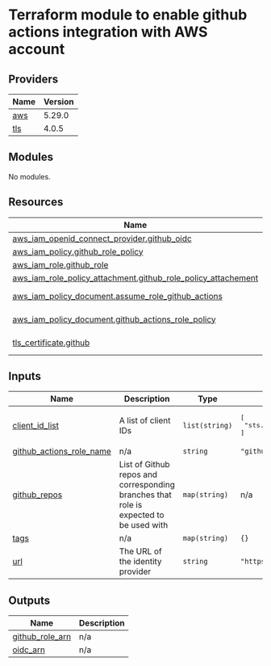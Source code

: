 # Terraform module to enable github actions integration with AWS account

<!-- BEGINNING OF PRE-COMMIT-TERRAFORM DOCS HOOK -->
## Providers

| Name | Version |
|------|---------|
| <a name="provider_aws"></a> [aws](#provider\_aws) | 5.29.0 |
| <a name="provider_tls"></a> [tls](#provider\_tls) | 4.0.5 |

## Modules

No modules.

## Resources

| Name | Type |
|------|------|
| [aws_iam_openid_connect_provider.github_oidc](https://registry.terraform.io/providers/hashicorp/aws/5.29.0/docs/resources/iam_openid_connect_provider) | resource |
| [aws_iam_policy.github_role_policy](https://registry.terraform.io/providers/hashicorp/aws/5.29.0/docs/resources/iam_policy) | resource |
| [aws_iam_role.github_role](https://registry.terraform.io/providers/hashicorp/aws/5.29.0/docs/resources/iam_role) | resource |
| [aws_iam_role_policy_attachment.github_role_policy_attachement](https://registry.terraform.io/providers/hashicorp/aws/5.29.0/docs/resources/iam_role_policy_attachment) | resource |
| [aws_iam_policy_document.assume_role_github_actions](https://registry.terraform.io/providers/hashicorp/aws/5.29.0/docs/data-sources/iam_policy_document) | data source |
| [aws_iam_policy_document.github_actions_role_policy](https://registry.terraform.io/providers/hashicorp/aws/5.29.0/docs/data-sources/iam_policy_document) | data source |
| [tls_certificate.github](https://registry.terraform.io/providers/hashicorp/tls/latest/docs/data-sources/certificate) | data source |

## Inputs

| Name | Description | Type | Default | Required |
|------|-------------|------|---------|:--------:|
| <a name="input_client_id_list"></a> [client\_id\_list](#input\_client\_id\_list) | A list of client IDs | `list(string)` | <pre>[<br>  "sts.amazonaws.com"<br>]</pre> | no |
| <a name="input_github_actions_role_name"></a> [github\_actions\_role\_name](#input\_github\_actions\_role\_name) | n/a | `string` | `"github_actions_automation"` | no |
| <a name="input_github_repos"></a> [github\_repos](#input\_github\_repos) | List of Github repos and corresponding branches that role is expected to be used with | `map(string)` | n/a | yes |
| <a name="input_tags"></a> [tags](#input\_tags) | n/a | `map(string)` | `{}` | no |
| <a name="input_url"></a> [url](#input\_url) | The URL of the identity provider | `string` | `"https://token.actions.githubusercontent.com"` | no |

## Outputs

| Name | Description |
|------|-------------|
| <a name="output_github_role_arn"></a> [github\_role\_arn](#output\_github\_role\_arn) | n/a |
| <a name="output_oidc_arn"></a> [oidc\_arn](#output\_oidc\_arn) | n/a |
<!-- END OF PRE-COMMIT-TERRAFORM DOCS HOOK -->
